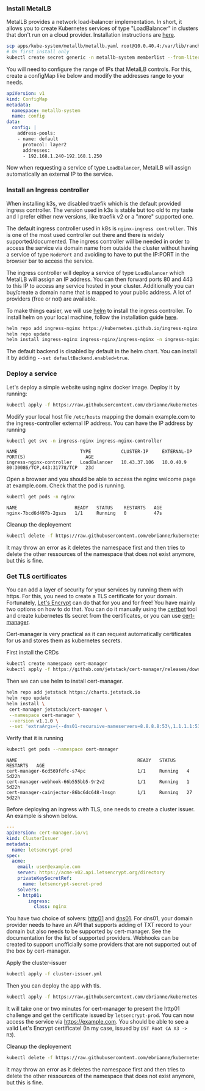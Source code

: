 ### Install MetalLB

MetalLB provides a network load-balancer implementation. In short, it allows you to create Kubernetes services of type "LoadBalancer" in clusters that don't run on a cloud provider. Installation instructions are [here](https://metallb.universe.tf/installation/).

```bash
scp apps/kube-system/metallb/metallb.yaml root@10.0.40.4:/var/lib/rancher/k3s/server/manifests/
# On first install only
kubectl create secret generic -n metallb-system memberlist --from-literal=secretkey="$(openssl rand -base64 128)"
```

You will need to configure the range of IPs that MetalLB controls. For this, create a configMap like below and modify the addresses range to your needs.

```yml
apiVersion: v1
kind: ConfigMap
metadata:
  namespace: metallb-system
  name: config
data:
  config: |
    address-pools:
    - name: default
      protocol: layer2
      addresses:
      - 192.168.1.240-192.168.1.250
```

Now when requesting a service of type `LoadBalancer`, MetalLB will assign automatically an external IP to the service.

### Install an Ingress controller

When installing k3s, we disabled traefik which is the default provided ingress controller. The version used in k3s is stable but too old to my taste and I prefer either new versions, like traefik v2 or a "more" supported one.

The default ingress controller used in k8s is `nginx-ingress controller`. This is one of the most used controller out there and there is widely supported/documented. The ingress controller will be needed in order to access the service via domain name from outside the cluster without having a service of type `NodePort` and avoiding to have to put the IP:PORT in the browser bar to access the service.

The ingress controller will deploy a service of type `LoadBalancer` which MetalLB will assign an IP address. You can then forward ports 80 and 443 to this IP to access any service hosted in your cluster. Additionally you can buy/create a domain name that is mapped to your public address. A lot of providers (free or not) are available.

To make things easier, we will use [helm](https://helm.sh/) to install the ingress controller. To install helm on your local machine, follow the installation guide [here](https://helm.sh/docs/intro/install/).

```bash
helm repo add ingress-nginx https://kubernetes.github.io/ingress-nginx
helm repo update
helm install ingress-nginx ingress-nginx/ingress-nginx -n ingress-nginx -f values.yml
```

The default backend is disabled by default in the helm chart. You can install it by adding `--set defaultBackend.enabled=true`.

### Deploy a service

Let's deploy a simple website using nginx docker image. Deploy it by running:

```bash
kubectl apply -f https://raw.githubusercontent.com/ebrianne/kubernetes-stack/gh-pages/example/deploy.yml
```

Modify your local host file `/etc/hosts` mapping the domain example.com to the ingress-controller external IP address. You can have the IP address by running

```bash
kubectl get svc -n ingress-nginx ingress-nginx-controller
```

    NAME                       TYPE           CLUSTER-IP     EXTERNAL-IP   PORT(S)                      AGE
    ingress-nginx-controller   LoadBalancer   10.43.37.106   10.0.40.9     80:30086/TCP,443:31778/TCP   23d


Open a browser and you should be able to access the nginx welcome page at example.com. Check that the pod is running.

```bash
kubectl get pods -n nginx
```

    NAME                     READY   STATUS    RESTARTS   AGE
    nginx-7bcd6d497b-2gszs   1/1     Running   0          47s

Cleanup the deployement

```bash
kubectl delete -f https://raw.githubusercontent.com/ebrianne/kubernetes-stack/gh-pages/example/deploy.yml
```
It may throw an error as it deletes the namespace first and then tries to delete the other ressources of the namespace that does not exist anymore, but this is fine.

### Get TLS certificates

You can add a layer of security for your services by running them with https. For this, you need to create a TLS certificate for your domain. Fortunately, [Let's Encrypt](https://letsencrypt.org/) can do that for you and for free! You have mainly two options on how to do that. You can do it manually using the [certbot](https://certbot.eff.org/) tool and create kubernetes tls secret from the certificates, or you can use [cert-manager](https://cert-manager.io/docs/).

Cert-manager is very practical as it can request automatically certificates for us and stores them as kubernetes secrets.

First install the CRDs

```bash
kubectl create namespace cert-manager
kubectl apply -f https://github.com/jetstack/cert-manager/releases/download/v1.1.0/cert-manager.crds.yaml
```

Then we can use helm to install cert-manager.

```bash
helm repo add jetstack https://charts.jetstack.io
helm repo update
helm install \
 cert-manager jetstack/cert-manager \
 --namespace cert-manager \
 --version v1.1.0 \
 --set 'extraArgs={--dns01-recursive-nameservers=8.8.8.8:53\,1.1.1.1:53}'
```

Verify that it is running

```bash
kubectl get pods --namespace cert-manager
```

    NAME                                            READY   STATUS    RESTARTS   AGE
    cert-manager-6cd569fdfc-s74pc                   1/1     Running   4          5d22h
    cert-manager-webhook-66b555bb5-9r2v2            1/1     Running   1          5d22h
    cert-manager-cainjector-86bc6dc648-lnsgn        1/1     Running   27         5d22h

Before deploying an ingress with TLS, one needs to create a cluster issuer. An example is shown below.

```yml
---
apiVersion: cert-manager.io/v1
kind: ClusterIssuer
metadata:
  name: letsencrypt-prod
spec:
  acme:
    email: user@example.com
    server: https://acme-v02.api.letsencrypt.org/directory
    privateKeySecretRef:
      name: letsencrypt-secret-prod
    solvers:
    - http01:
        ingress:
          class: nginx
```

You have two choice of solvers: [http01](https://cert-manager.io/docs/configuration/acme/http01/) and [dns01](https://cert-manager.io/docs/configuration/acme/dns01/). For dns01, your domain provider needs to have an API that supports adding of TXT record to your domain but also needs to be supported by cert-manager. See the documentation for the list of supported providers. Webhooks can be created to support unofficially some providers that are not supported out of the box by cert-manager.

Apply the cluster-issuer

```bash
kubectl apply -f cluster-issuer.yml
```

Then you can deploy the app with tls.

```bash
kubectl apply -f https://raw.githubusercontent.com/ebrianne/kubernetes-stack/gh-pages/example/deploy-tls.yml
```

It will take one or two minutes for cert-manager to present the http01 challenge and get the certificate issued by `letsencrypt-prod`. You can now access the service via https://example.com. You should be able to see a valid Let's Encrypt certificate! (In my case, issued by `DST Root CA X3 -> R3`).

Cleanup the deployement

```bash
kubectl delete -f https://raw.githubusercontent.com/ebrianne/kubernetes-stack/gh-pages/example/deploy-tls.yml
```
It may throw an error as it deletes the namespace first and then tries to delete the other ressources of the namespace that does not exist anymore, but this is fine.
